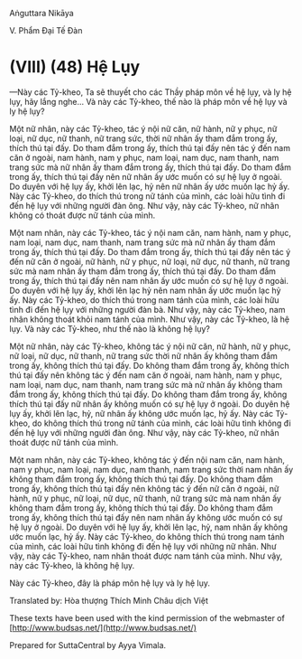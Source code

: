 Aṅguttara Nikāya

V. Phẩm Ðại Tế Ðàn

# (VIII) (48) Hệ Lụy

—Này các Tỷ-kheo, Ta sẽ thuyết cho các Thầy pháp môn về hệ lụy, và ly hệ lụy, hãy lắng nghe... Và này các Tỷ-kheo, thế nào là pháp môn về hệ lụy và ly hệ lụy?

Một nữ nhân, này các Tỷ-kheo, tác ý nội nữ căn, nữ hành, nữ y phục, nữ loại, nữ dục, nữ thanh, nữ trang sức, thời nữ nhân ấy tham đắm trong ấy, thích thú tại đấy. Do tham đắm trong ấy, thích thú tại đấy nên tác ý đến nam căn ở ngoài, nam hành, nam y phục, nam loại, nam dục, nam thanh, nam trang sức mà nữ nhân ấy tham đắm trong ấy, thích thú tại đấy. Do tham đắm trong ấy, thích thú tại đấy nên nữ nhân ấy ước muốn có sự hệ lụy ở ngoài. Do duyên với hệ lụy ấy, khởi lên lạc, hỷ nên nữ nhân ấy ước muốn lạc hỷ ấy. Này các Tỷ-kheo, do thích thú trong nữ tánh của mình, các loài hữu tình đi đến hệ lụy với những người đàn ông. Như vậy, này các Tỷ-kheo, nữ nhân không có thoát được nữ tánh của mình.

Một nam nhân, này các Tỷ-kheo, tác ý nội nam căn, nam hành, nam y phục, nam loại, nam dục, nam thanh, nam trang sức mà nữ nhân ấy tham đắm trong ấy, thích thú tại đấy. Do tham đắm trong ấy, thích thú tại đấy nên tác ý đến nữ căn ở ngoài, nữ hành, nữ y phục, nữ loại, nữ dục, nữ thanh, nữ trang sức mà nam nhân ấy tham đắm trong ấy, thích thú tại đấy. Do tham đắm trong ấy, thích thú tại đấy nên nam nhân ấy ước muốn có sự hệ lụy ở ngoài. Do duyên với hệ lụy ấy, khởi lên lạc hỷ nên nam nhân ấy ước muốn lạc hỷ ấy. Này các Tỷ-kheo, do thích thú trong nam tánh của mình, các loài hữu tình đi đến hệ lụy với những người đàn bà. Như vậy, này các Tỷ-kheo, nam nhân không thoát khỏi nam tánh của mình. Như vậy, này các Tỷ-kheo, là hệ lụy. Và này các Tỷ-kheo, như thế nào là không hệ lụy?

Một nữ nhân, này các Tỷ-kheo, không tác ý nội nữ căn, nữ hành, nữ y phục, nữ loại, nữ dục, nữ thanh, nữ trang sức thời nữ nhân ấy không tham đắm trong ấy, không thích thú tại đấy. Do không tham đắm trong ấy, không thích thú tại đấy nên không tác ý đến nam căn ở ngoài, nam hành, nam y phục, nam loại, nam dục, nam thanh, nam trang sức mà nữ nhân ấy không tham đắm trong ấy, không thích thú tại đấy. Do không tham đắm trong ấy, không thích thú tại đấy nữ nhân ấy không muốn có sự hệ lụy ở ngoài. Do duyên hệ lụy ấy, khởi lên lạc, hỷ, nữ nhân ấy không ước muốn lạc, hỷ ấy. Này các Tỷ-kheo, do không thích thú trong nữ tánh của mình, các loài hữu tình không đi đến hệ lụy với những người đàn ông. Như vậy, này các Tỷ-kheo, nữ nhân thoát được nữ tánh của mình.

Một nam nhân, này các Tỷ-kheo, không tác ý đến nội nam căn, nam hành, nam y phục, nam loại, nam dục, nam thanh, nam trang sức thời nam nhân ấy không tham đắm trong ấy, không thích thú tại đấy. Do không tham đắm trong ấy, không thích thú tại đấy nên không tác ý đến nữ căn ở ngoài, nữ hành, nữ y phục, nữ loại, nữ dục, nữ thanh, nữ trang sức mà nam nhân ấy không tham đắm trong ấy, không thích thú tại đấy. Do không tham đắm trong ấy, không thích thú tại đấy nên nam nhân ấy không ước muốn có sự hệ lụy ở ngoài. Do duyên với hệ lụy ấy, khởi lên lạc, hỷ, nam nhân ấy không ước muốn lạc, hỷ ấy. Này các Tỷ-kheo, do không thích thú trong nam tánh của mình, các loài hữu tình không đi đến hệ lụy với những nữ nhân. Như vậy, này các Tỷ-kheo, nam nhân thoát được nam tánh của mình. Như vậy, này các Tỷ-kheo, là không hệ lụy.

Này các Tỷ-kheo, đây là pháp môn hệ lụy và ly hệ lụy.

Translated by: Hòa thượng Thích Minh Châu dịch Việt

These texts have been used with the kind permission of the webmaster of [http://www.budsas.net/](http://www.budsas.net/)

Prepared for SuttaCentral by Ayya Vimala.